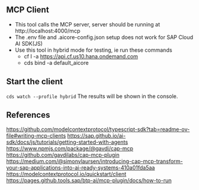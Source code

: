 ## MCP Client

- This tool calls the MCP server, server should be running at http://localhost:4000/mcp
- The .env file and .aicore-config.json setup does not work for SAP Cloud AI SDK(JS)
- Use this tool in hybrid mode for testing, ie run these commands
  - cf l -a https://api.cf.us10.hana.ondemand.com
  - cds bind -a default_aicore


## Start the client
`cds watch --profile hybrid`
The results will be shown in the console.

## References

https://github.com/modelcontextprotocol/typescript-sdk?tab=readme-ov-file#writing-mcp-clients
https://sap.github.io/ai-sdk/docs/js/tutorials/getting-started-with-agents
https://www.npmjs.com/package/@gavdi/cap-mcp
https://github.com/gavdilabs/cap-mcp-plugin
https://medium.com/@simonvlaursen/introducing-cap-mcp-transform-your-sap-applications-into-ai-ready-systems-410a01fda5aa
https://modelcontextprotocol.io/quickstart/client
https://pages.github.tools.sap/btp-ai/mcp-plugin/docs/how-to-run
